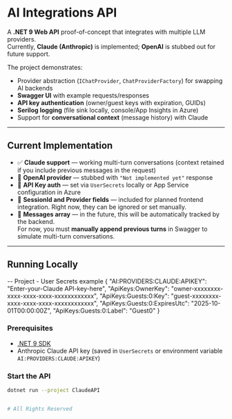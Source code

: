 # AI Integrations API

A **.NET 9 Web API** proof-of-concept that integrates with multiple LLM providers.  
Currently, **Claude (Anthropic)** is implemented; **OpenAI** is stubbed out for future support.  

The project demonstrates:
- Provider abstraction (`IChatProvider`, `ChatProviderFactory`) for swapping AI backends
- **Swagger UI** with example requests/responses
- **API key authentication** (owner/guest keys with expiration, GUIDs)
- **Serilog logging** (file sink locally, console/App Insights in Azure)
- Support for **conversational context** (message history) with Claude

---

## Current Implementation

- ✅ **Claude support** — working multi-turn conversations (context retained if you include previous messages in the request)  
- 🚧 **OpenAI provider** — stubbed with `"Not implemented yet"` response  
- 🔑 **API Key auth** — set via `UserSecrets` locally or App Service configuration in Azure  
- 📝 **SessionId and Provider fields** — included for planned frontend integration. Right now, they can be ignored or set manually.  
- 🔄 **Messages array** — in the future, this will be automatically tracked by the backend.  
  For now, you must **manually append previous turns** in Swagger to simulate multi-turn conversations.

---

## Running Locally
-- Project - User Secrets example
{
  "AI:PROVIDERS:CLAUDE:APIKEY": "Enter-your-Claude API-key-here",
  "ApiKeys:OwnerKey": "owner-xxxxxxxx-xxxx-xxxx-xxxx-xxxxxxxxxxxx",
  "ApiKeys:Guests:0:Key": "guest-xxxxxxxx-xxxx-xxxx-xxxx-xxxxxxxxxxxx",
  "ApiKeys:Guests:0:ExpiresUtc": "2025-10-01T00:00:00Z",
  "ApiKeys:Guests:0:Label": "Guest0"
}


### Prerequisites
- [.NET 9 SDK](https://dotnet.microsoft.com/download/dotnet/9.0)
- Anthropic Claude API key (saved in `UserSecrets` or environment variable `AI:PROVIDERS:CLAUDE:APIKEY`)

### Start the API
```bash
dotnet run --project ClaudeAPI


# All Rights Reserved